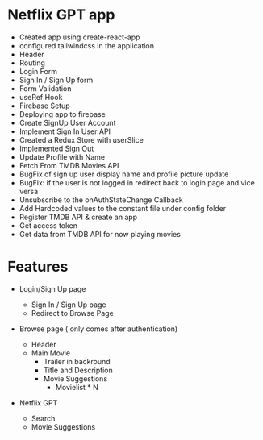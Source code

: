 # Netflix GPT app

- Created app using create-react-app
- configured tailwindcss in the application
- Header
- Routing
- Login Form
- Sign In / Sign Up form
- Form Validation
- useRef Hook
- Firebase Setup
- Deploying app to firebase
- Create SignUp User Account
- Implement Sign In User API
- Created a Redux Store with userSlice
- Implemented Sign Out
- Update Profile with Name
- Fetch From TMDB Movies API
- BugFix of sign up user display name and profile picture update
- BugFix: if the user is not logged in redirect back to login page and vice versa
- Unsubscribe to the onAuthStateChange Callback
- Add Hardcoded values to the constant file under config folder
- Register TMDB API & create an app
- Get access token
- Get data from TMDB API for now playing movies

# Features

- Login/Sign Up page
  - Sign In / Sign Up page
  - Redirect to Browse Page
- Browse page ( only comes after authentication)

  - Header
  - Main Movie
    - Trailer in backround
    - Title and Description
    - Movie Suggestions
      - Movielist \* N

- Netflix GPT
  - Search
  - Movie Suggestions
